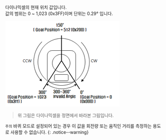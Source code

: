 다이나믹셀의 현재 위치 값입니다.  
값의 범위는 0 ~ 1,023 (0x3FF)이며 단위는 0.29&deg; 입니다.

![](/assets/images/dxl/dx/dx_series_goal_position.png)

> 위 그림은 다이나믹셀을 정면에서 바라본 그림입니다.

`주의` 바퀴 모드로 설정되어 있는 경우 이 값을 회전량 또는 움직인 거리를 측정하는 용도로 사용할 수 없습니다.
{: .notice--warning}
